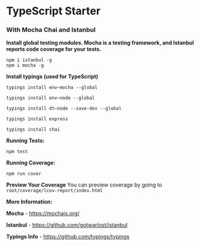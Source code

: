 # TypeScript Starter
### With Mocha Chai and Istanbul


**Install global testing modules.  Mocha is a testing framework, and Istanbul reports code coverage for your tests.**

```
npm i istanbul -g
npm i mocha -g
```

**Install typings (used for TypeScript)**

```
typings install env~mocha --global

typings install env~node --global

typings install dt~node --save-dev --global

typings install express

typings install chai

```




**Running Tests:**

```
npm test
```

**Running Coverage:**

```
npm run cover
```

**Preview Your Coverage**
You can preview coverage by going to `root/coverage/lcov-report/index.html`


**More Information:**

**Mocha** - <https://mochajs.org/>

**Istanbul** - <https://github.com/gotwarlost/istanbul>

**Typings Info** - <https://github.com/typings/typings>


